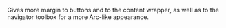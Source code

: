 
Gives more margin to buttons and to the content wrapper, as well as to the navigator toolbox for a more Arc-like appearance.
